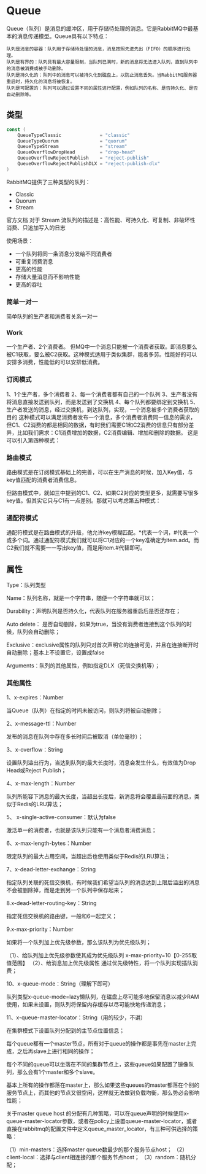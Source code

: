# Queue

Queue（队列）是消息的缓冲区，用于存储待处理的消息。它是RabbitMQ中最基本的消息传递模型。Queue具有以下特点：

    队列是消息的容器：队列用于存储待处理的消息，消息按照先进先出（FIFO）的顺序进行处理。
    队列是有界的：队列具有最大容量限制，当队列已满时，新的消息将无法进入队列，直到队列中的消息被消费或被手动删除。
    队列是持久化的：队列中的消息可以被持久化到磁盘上，以防止消息丢失。当RabbitMQ服务器重启时，持久化的消息将被恢复。
    队列是可配置的：队列可以通过设置不同的属性进行配置，例如队列的名称、是否持久化、是否自动删除等。

## 类型
```go
const (
	QueueTypeClassic              = "classic"
	QueueTypeQuorum               = "quorum"
	QueueTypeStream               = "stream"
	QueueOverflowDropHead         = "drop-head"
	QueueOverflowRejectPublish    = "reject-publish"
	QueueOverflowRejectPublishDLX = "reject-publish-dlx"
)
```
RabbitMQ提供了三种类型的队列：

- Classic
- Quorum
- Stream

官方文档 对于 Stream 流队列的描述是：高性能、可持久化、可复制、非破坏性消费、只追加写入的日志

使用场景：

- 一个队列将同一条消息分发给不同消费者
- 可重复消费消息
- 更高的性能
- 存储大量消息而不影响性能
- 更高的吞吐

### 简单一对一

简单队列的生产者和消费者关系一对一

### Work

一个生产者、2个消费者。
但MQ中一个消息只能被一个消费者获取。即消息要么被C1获取，要么被C2获取。这种模式适用于类似集群，能者多劳。性能好的可以安排多消费，性能低的可以安排低消费。

### 订阅模式

1、1个生产者，多个消费者
2、每一个消费者都有自己的一个队列
3、生产者没有将消息直接发送到队列，而是发送到了交换机
4、每个队列都要绑定到交换机
5、生产者发送的消息，经过交换机，到达队列，实现，一个消息被多个消费者获取的目的
这种模式可以满足消费者发布一个消息，多个消费者消费同一信息的需求，但C1、C2消费的都是相同的数据，有时我们需要C1和C2消费的信息只有部分差异，比如我们需求：C1消费增加的数据，C2消费编辑、增加和删除的数据。
这是可以引入第四种模式：

### 路由模式

路由模式是在订阅模式基础上的完善，可以在生产消息的时候，加入Key值，与key值匹配的消费者消费信息。

但路由模式中，就如三中提到的C1、C2、如果C2对应的类型更多，就需要写很多key值。但其实它只与C1有一点差别。那就可以考虑第五种模式：

### 通配符模式

通配符模式是在路由模式的升级，他允许key模糊匹配。*代表一个词，#代表一个或多个词。通过通配符模式我们就可以将C1对应的一个key准确定为item.add。而C2我们就不需要一一写出key值，而是用item.#代替即可。

## 属性

​Type：队列类型

Name：队列名称，就是一个字符串，随便一个字符串就可以；

Durability：声明队列是否持久化，代表队列在服务器重启后是否还存在；

Auto delete： 是否自动删除，如果为true，当没有消费者连接到这个队列的时候，队列会自动删除；

Exclusive：exclusive属性的队列只对首次声明它的连接可见，并且在连接断开时自动删除；基本上不设置它，设置成false ​

Arguments：队列的其他属性，例如指定DLX（死信交换机等）；

### 其他属性

1、x-expires：Number

当Queue（队列）在指定的时间未被访问，则队列将被自动删除；

2、x-message-ttl：Number

发布的消息在队列中存在多长时间后被取消（单位毫秒）；

3、x-overflow：String

设置队列溢出行为，当达到队列的最大长度时，消息会发生什么，有效值为Drop Head或Reject Publish；

4、x-max-length：Number

队列所能容下消息的最大长度，当超出长度后，新消息将会覆盖最前面的消息，类似于Redis的LRU算法；

5、 x-single-active-consumer：默认为false

激活单一的消费者，也就是该队列只能有一个消息者消费消息；

6、x-max-length-bytes：Number

限定队列的最大占用空间，当超出后也使用类似于Redis的LRU算法；

7、x-dead-letter-exchange：String

指定队列关联的死信交换机，有时候我们希望当队列的消息达到上限后溢出的消息不会被删除掉，而是走到另一个队列中保存起来；

8.x-dead-letter-routing-key：String

指定死信交换机的路由键，一般和6一起定义；

9.x-max-priority：Number

如果将一个队列加上优先级参数，那么该队列为优先级队列；

（1）、给队列加上优先级参数使其成为优先级队列 x-max-priority=10【0-255取值范围】 
（2）、给消息加上优先级属性 通过优先级特性，将一个队列实现插队消费；

10、x-queue-mode：String（理解下即可）

队列类型x-queue-mode=lazy懒队列，在磁盘上尽可能多地保留消息以减少RAM使用，如果未设置，则队列将保留内存缓存以尽可能快地传递消息；

11、x-queue-master-locator：String（用的较少，不讲）

在集群模式下设置队列分配到的主节点位置信息；

每个queue都有一个master节点，所有对于queue的操作都是事先在master上完成，之后再slave上进行相同的操作；

每个不同的queue可以坐落在不同的集群节点上，这些queue如果配置了镜像队列，那么会有1个master和多个slave。

基本上所有的操作都落在master上，那么如果这些queues的master都落在个别的服务节点上，而其他的节点又很空闲，这样就无法做到负载均衡，那么势必会影响性能；

关于master queue host 的分配有几种策略，可以在queue声明的时候使用x-queue-master-locator参数，或者在policy上设置queue-master-locator，或者直接在rabbitmq的配置文件中定义queue_master_locator，有三种可供选择的策略：

（1）min-masters：选择master queue数最少的那个服务节点host；
（2）client-local：选择与client相连接的那个服务节点host；
（3）random：随机分配；

